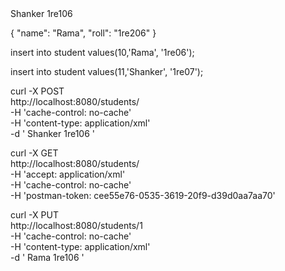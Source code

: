 <Student>
    <name>Shanker</name>
    <roll>1re106</roll>
</Student>

{
  "name": "Rama",
  "roll": "1re206"
}

insert into student
values(10,'Rama', '1re06');

insert into student
values(11,'Shanker', '1re07');


curl -X POST \
http://localhost:8080/students/ \
-H 'cache-control: no-cache' \
-H 'content-type: application/xml' \
-d '<Student>
<name>Shanker</name>
<roll>1re106</roll>
</Student>'

curl -X GET \
http://localhost:8080/students/ \
-H 'accept: application/xml' \
-H 'cache-control: no-cache' \
-H 'postman-token: cee55e76-0535-3619-20f9-d39d0aa7aa70'


curl -X PUT \
http://localhost:8080/students/1 \
-H 'cache-control: no-cache' \
-H 'content-type: application/xml' \
-d '<Student>
<name>Rama</name>
<roll>1re106</roll>
</Student>'
